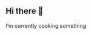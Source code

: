 ## Hi there 👋
I’m currently cooking something
<!--
**EnzoMoreiraa/EnzoMoreiraa** is a ✨ _special_ ✨ repository because its `README.md` (this file) appears on your GitHub profile.

Here are some ideas to get you started:

- 
- 🌱 I’m currently learning ...
- 👯 I’m looking to collaborate on ...import { renderRepoCard } from "../src/cards/repo-card.js";
import { blacklist } from "../src/common/blacklist.js";
import {
  clampValue,
  CONSTANTS,
  parseBoolean,
  renderError,
} from "../src/common/utils.js";
import { fetchRepo } from "../src/fetchers/repo-fetcher.js";
import { isLocaleAvailable } from "../src/translations.js";

export default async (req, res) => {
  const {
    username,
    repo,
    hide_border,
    title_color,
    icon_color,
    text_color,
    bg_color,
    theme,
    show_owner,
    cache_seconds,
    locale,
    border_radius,
    border_color,
    description_lines_count,
  } = req.query;

  res.setHeader("Content-Type", "image/svg+xml");

  if (blacklist.includes(username)) {
    return res.send(
      renderError("Something went wrong", "This username is blacklisted", {
        title_color,
        text_color,
        bg_color,
        border_color,
        theme,
      }),
    );
  }

  if (locale && !isLocaleAvailable(locale)) {
    return res.send(
      renderError("Something went wrong", "Language not found", {
        title_color,
        text_color,
        bg_color,
        border_color,
        theme,
      }),
    );
  }

  try {
    const repoData = await fetchRepo(username, repo);

    let cacheSeconds = clampValue(
      parseInt(cache_seconds || CONSTANTS.CARD_CACHE_SECONDS, 10),
      CONSTANTS.SIX_HOURS,
      CONSTANTS.ONE_DAY,
    );
    cacheSeconds = process.env.CACHE_SECONDS
      ? parseInt(process.env.CACHE_SECONDS, 10) || cacheSeconds
      : cacheSeconds;

    /*
      if star count & fork count is over 1k then we are kFormating the text
      and if both are zero we are not showing the stats
      so we can just make the cache longer, since there is no need to frequent updates
    */
    const stars = repoData.starCount;
    const forks = repoData.forkCount;
    const isBothOver1K = stars > 1000 && forks > 1000;
    const isBothUnder1 = stars < 1 && forks < 1;
    if (!cache_seconds && (isBothOver1K || isBothUnder1)) {
      cacheSeconds = CONSTANTS.SIX_HOURS;
    }

    res.setHeader(
      "Cache-Control",
      `max-age=${
        cacheSeconds / 2
      }, s-maxage=${cacheSeconds}, stale-while-revalidate=${CONSTANTS.ONE_DAY}`,
    );

    return res.send(
      renderRepoCard(repoData, {
        hide_border: parseBoolean(hide_border),
        title_color,
        icon_color,
        text_color,
        bg_color,
        theme,
        border_radius,
        border_color,
        show_owner: parseBoolean(show_owner),
        locale: locale ? locale.toLowerCase() : null,
        description_lines_count,
      }),
    );
  } catch (err) {
    res.setHeader(
      "Cache-Control",
      `max-age=${CONSTANTS.ERROR_CACHE_SECONDS / 2}, s-maxage=${
        CONSTANTS.ERROR_CACHE_SECONDS
      }, stale-while-revalidate=${CONSTANTS.ONE_DAY}`,
    ); // Use lower cache period for errors.
    return res.send(
      renderError(err.message, err.secondaryMessage, {
        title_color,
        text_color,
        bg_color,
        border_color,
        theme,
      }),
    );
  }
};

- 🤔 I’m looking for help with ...
- 💬 Ask me about ...
- 📫 How to reach me: ...
- 😄 Pronouns: ...
- ⚡ Fun fact: ...
-->
